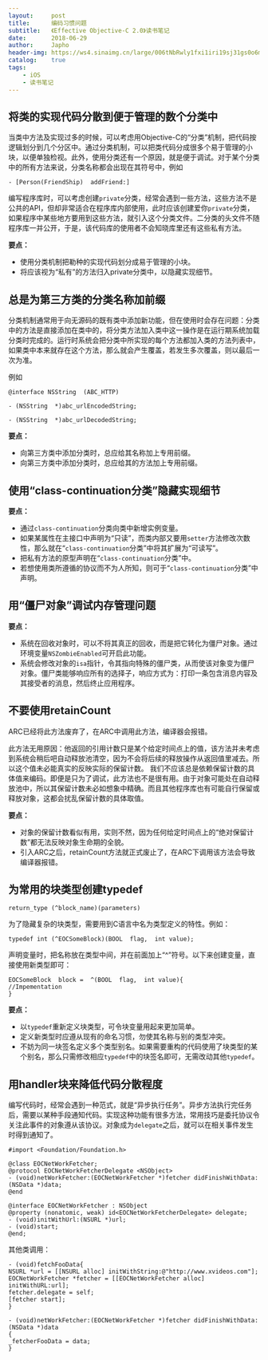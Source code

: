 ```yaml
---
layout:     post
title:      编码习惯问题
subtitle:   《Effective Objective-C 2.0》读书笔记
date:       2018-06-29
author:     Japho
header-img: https://ws4.sinaimg.cn/large/006tNbRwly1fxi1iri19sj31gs0o6myu.jpg
catalog:    true
tags:
    - iOS
    - 读书笔记
---
```


## 将类的实现代码分散到便于管理的数个分类中

当类中方法及实现过多的时候，可以考虑用Objective-C的“分类”机制，把代码按逻辑划分到几个分区中。通过分类机制，可以把类代码分成很多个易于管理的小块，以便单独检视。此外，使用分类还有一个原因，就是便于调试。对于某个分类中的所有方法来说，分类名称都会出现在其符号中，例如

```
- [Person(FriendShip)  addFriend:]
```

编写程序库时，可以考虑创建`private`分类，经常会遇到一些方法，这些方法不是公共的API，但却非常适合在程序库内部使用，此时应该创建爱你`private`分类，如果程序中某些地方要用到这些方法，就引入这个分类文件。二分类的头文件不随程序库一并公开，于是，该代码库的使用者不会知晓库里还有这些私有方法。

**要点：**

- 使用分类机制把勒种的实现代码划分成易于管理的小块。
- 将应该视为“私有”的方法归入private分类中，以隐藏实现细节。

## 总是为第三方类的分类名称加前缀

分类机制通常用于向无源码的既有类中添加新功能，但在使用时会存在问题：分类中的方法是直接添加在类中的，将分类方法加入类中这一操作是在运行期系统加载分类时完成的。运行时系统会把分类中所实现的每个方法都加入类的方法列表中，如果类中本来就存在这个方法，那么就会产生覆盖，若发生多次覆盖，则以最后一次为准。

例如

```
@interface NSString  (ABC_HTTP)

- (NSString  *)abc_urlEncodedString;

- (NSString  *)abc_urlDecodedString;
```

**要点：**

- 向第三方类中添加分类时，总应给其名称加上专用前缀。
- 向第三方类中添加分类时，总应给其的方法加上专用前缀。

## 使用“class-continuation分类”隐藏实现细节

**要点：**

- 通过`class-continuation`分类向类中新增实例变量。
- 如果某属性在主接口中声明为“只读”，而类内部又要用`setter`方法修改次数性，那么就在“`class-continuation`分类”中将其扩展为“可读写”。
- 把私有方法的原型声明在“`class-continuation`分类”中。
- 若想使用类所遵循的协议而不为人所知，则可于“`class-continuation`分类”中声明。

## 用“僵尸对象”调试内存管理问题

**要点：**

- 系统在回收对象时，可以不将其真正的回收，而是把它转化为僵尸对象。通过环境变量`NSZombieEnabled`可开启此功能。
- 系统会修改对象的`isa`指针，令其指向特殊的僵尸类，从而使该对象变为僵尸对象。僵尸类能够响应所有的选择子，响应方式为：打印一条包含消息内容及其接受者的消息，然后终止应用程序。

## 不要使用retainCount

ARC已经将此方法废弃了，在ARC中调用此方法，编译器会报错。

此方法无用原因：他返回的引用计数只是某个给定时间点上的值，该方法并未考虑到系统会稍后吧自动释放池清空，因为不会将后续的释放操作从返回值里减去。所以这个值未必能真实的反映实际的保留计数。
我们不应该总是依赖保留计数的具体值来编码。即便是只为了调试，此方法也不是很有用。由于对象可能处在自动释放池中，所以其保留计数未必如想象中精确。而且其他程序库也有可能自行保留或释放对象，这都会扰乱保留计数的具体取值。

**要点：**

- 对象的保留计数看似有用，实则不然，因为任何给定时间点上的“绝对保留计数”都无法反映对象生命期的全貌。
- 引入ARC之后，retainCount方法就正式废止了，在ARC下调用该方法会导致编译器报错。

## 为常用的块类型创建typedef

```
return_type (^block_name)(parameters)
```

为了隐藏复杂的块类型，需要用到C语言中名为类型定义的特性。例如：

```
typedef int (^EOCSomeBlock)(BOOL  flag,  int value);
```

声明变量时，把名称放在类型中间，并在前面加上“^”符号。以下来创建变量，直接使用新类型即可：

```
EOCSomeBlock  block =  ^(BOOL  flag,  int value){
//Impementation
}
```

**要点：**

- 以`typedef`重新定义块类型，可令块变量用起来更加简单。
- 定义新类型时应遵从现有的命名习惯，勿使其名称与别的类型冲突。
- 不妨为同一块签名定义多个类型别名。如果需要重构的代码使用了块类型的某个别名，那么只需修改相应`typedef`中的块签名即可，无需改动其他`typedef`。

## 用handler块来降低代码分散程度

编写代码时，经常会遇到一种范式，就是“异步执行任务”。异步方法执行完任务后，需要以某种手段通知代码。实现这种功能有很多方法，常用技巧是委托协议令关注此事件的对象遵从该协议。对象成为`delegate`之后，就可以在相关事件发生时得到通知了。

```
#import <Foundation/Foundation.h>

@class EOCNetWorkFetcher;
@protocol EOCNetWorkFetcherDelegate <NSObject>
- (void)netWorkFetcher:(EOCNetWorkFetcher *)fetcher didFinishWithData:(NSData *)data;
@end

@interface EOCNetWorkFetcher : NSObject
@property (nonatomic, weak) id<EOCNetWorkFetcherDelegate> delegate;
- (void)initWithUrl:(NSURL *)url;
- (void)start;
@end;
```

其他类调用：

```
- (void)fetchFooData{
NSURL *url = [[NSURL alloc] initWithString:@"http://www.xvideos.com"];
EOCNetWorkFetcher *fetcher = [[EOCNetWorkFetcher alloc] initWithURL:url];
fetcher.delegate = self;
[fetcher start];
}

- (void)netWorkFetcher:(EOCNetWorkFetcher *)fetcher didFinishWithData:(NSData *)data
{
_fetcherFooData = data;
}
```
